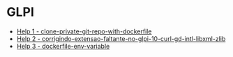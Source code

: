 # GLPI

- [Help 1 - clone-private-git-repo-with-dockerfile](https://stackoverflow.com/questions/23391839/clone-private-git-repo-with-dockerfile)
- [Help 2 - corrigindo-extensao-faltante-no-glpi-10-curl-gd-intl-libxml-zlib](https://relatosti.com.br/2022/01/corrigindo-extensao-faltante-no-glpi-10-curl-gd-intl-libxml-zlib/)
- [Help 3 - dockerfile-env-variable](https://www.baeldung.com/ops/dockerfile-env-variable)
